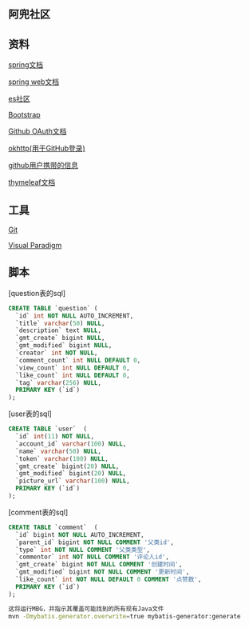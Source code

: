 ## 阿兜社区

## 资料
[spring文档](https://spring.io/guides) 

[spring web文档](https://spring.io/guides/gs/serving-web-content/)

[es社区](https://elasticsearch.cn/explore)

[Bootstrap](https://v3.bootcss.com/)

[Github OAuth文档](https://docs.github.com/cn/free-pro-team@latest/developers/apps/building-oauth-apps)

[okhttp(用于GitHub登录)](https://square.github.io/okhttp/#post-to-a-server)

[github用户携带的信息](https://api.github.com/users/Mradou)

[thymeleaf文档](https://www.thymeleaf.org/doc/tutorials/3.0/usingthymeleaf.html)

## 工具
[Git](https://git-scm.com/download)

[Visual Paradigm](https://www.visual-paradigm.com)


## 脚本
[question表的sql]
```sql 
CREATE TABLE `question` (
  `id` int NOT NULL AUTO_INCREMENT,
  `title` varchar(50) NULL,
  `description` text NULL,
  `gmt_create` bigint NULL,
  `gmt_modified` bigint NULL,
  `creator` int NOT NULL,
  `comment_count` int NULL DEFAULT 0,
  `view_count` int NULL DEFAULT 0,
  `like_count` int NULL DEFAULT 0,
  `tag` varchar(256) NULL,
  PRIMARY KEY (`id`)
);
```

[user表的sql]
```sql
CREATE TABLE `user`  (
  `id` int(11) NOT NULL,
  `account_id` varchar(100) NULL,
  `name` varchar(50) NULL,
  `token` varchar(100) NULL,
  `gmt_create` bigint(20) NULL,
  `gmt_modified` bigint(20) NULL,
  `picture_url` varchar(100) NULL,
  PRIMARY KEY (`id`)
);
```

[comment表的sql]
```sql
CREATE TABLE `comment`  (
  `id` bigint NOT NULL AUTO_INCREMENT,
  `parent_id` bigint NOT NULL COMMENT '父类id',
  `type` int NOT NULL COMMENT '父类类型',
  `commentor` int NOT NULL COMMENT '评论人id',
  `gmt_create` bigint NOT NULL COMMENT '创建时间',
  `gmt_modified` bigint NOT NULL COMMENT '更新时间',
  `like_count` int NOT NULL DEFAULT 0 COMMENT '点赞数',
  PRIMARY KEY (`id`)
);
```
```bash
这将运行MBG，并指示其覆盖可能找到的所有现有Java文件
mvn -Dmybatis.generator.overwrite=true mybatis-generator:generate
```


